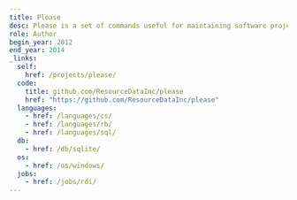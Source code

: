 ```yaml
---
title: Please
desc: Please is a set of commands useful for maintaining software projects.
role: Author
begin_year: 2012
end_year: 2014
_links:
  self:
    href: /projects/please/
  code:
    title: github.com/ResourceDataInc/please
    href: "https://github.com/ResourceDataInc/please"
  languages:
    - href: /languages/cs/
    - href: /languages/rb/
    - href: /languages/sql/
  db:
    - href: /db/sqlite/
  os:
    - href: /os/windows/
  jobs:
    - href: /jobs/rdi/
---
```

